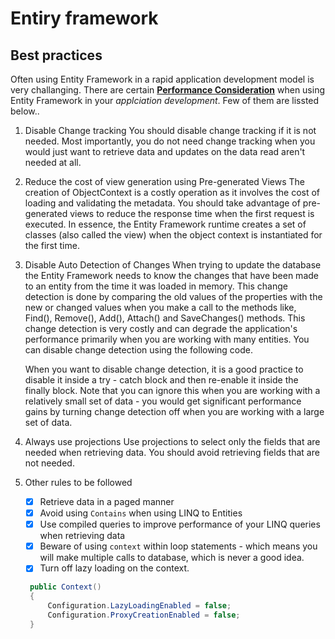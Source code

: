 # Entiry framework
## Best practices
Often using Entity Framework in a rapid application development model is very challanging. There are certain [**Performance Consideration**](https://msdn.microsoft.com/en-in/data/hh949853.aspx) when using Entity Framework in your *applciation development*. 
Few of them are lissted below..

1. Disable Change tracking
   You should disable change tracking if it is not needed. Most importantly, you do not need change tracking when you would just want to retrieve data and updates on the data read aren't needed at all.
2. Reduce the cost of view generation using Pre-generated Views
   The creation of ObjectContext is a costly operation as it involves the cost of loading and validating the metadata. You should take advantage of pre-generated views to reduce the response time when the first request is executed. In essence, the Entity Framework runtime creates a set of classes (also called the view) when the object context is instantiated for the first time.
3. Disable Auto Detection of Changes
   When trying to update the database the Entity Framework needs to know the changes that have been made to an entity from the time it was loaded in memory. This change detection is done by comparing the old values of the properties with the new or changed values when you make a call to the methods like, Find(), Remove(), Add(), Attach() and SaveChanges() methods. This change detection is very costly and can degrade the application's performance primarily when you are working with many entities. You can disable change detection using the following code.

   When you want to disable change detection, it is a good practice to disable it inside a try - catch block and then re-enable it inside the finally block. Note that you can ignore this when you are working with a relatively small set of data - you would get significant performance gains by turning change detection off when you are working with a large set of data.

4. Always use projections
   Use projections to select only the fields that are needed when retrieving data. You should avoid retrieving fields that are not needed.

5. Other rules to be followed 
   -[x] Retrieve data in a paged manner
   -[x] Avoid using `Contains` when using LINQ to Entities
   -[x] Use compiled queries to improve performance of your LINQ queries when retrieving data
   -[x] Beware of using `context` within loop statements - which means you will make multiple calls to database, which is never a good idea.
   -[x] Turn off lazy loading on the context.
   ```c#
    public Context()
    {
        Configuration.LazyLoadingEnabled = false;
        Configuration.ProxyCreationEnabled = false;
    }
   ```
   

